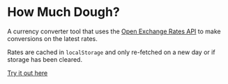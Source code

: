 # How Much Dough?

A currency converter tool that uses the [Open Exchange Rates API](https://openexchangerates.org/) to make conversions on the latest rates. 

Rates are cached in `localStorage` and only re-fetched on a new day or if storage has been cleared.

[Try it out here](https://clairefro.github.io/how-much-dough/)
